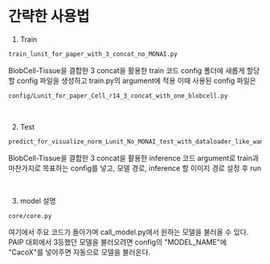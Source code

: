 # 간략한 사용법

1. Train
```bash
train_lunit_for_paper_with_3_concat_no_MONAI.py
```
BlobCell-Tissue을 결합한 3 concat을 활용한 train 코드
config 폴더에 새롭게 할당할 config 파일을 생성하고 train.py의 argument에 적용
이때 사용된 config 파일은

```bash
config/Lunit_for_paper_Cell_r14_3_concat_with_one_blobcell.py
```

&nbsp;
&nbsp;
&nbsp;


2. Test
```bash
predict_for_visualize_norm_Lunit_No_MONAI_test_with_dataloader_like_wandb_with_tissue_blobcell.py
```
BlobCell-Tissue을 결합한 3 concat을 활용한 inference 코드
argument로 train과 마찬가지로 목표하는 config를 넣고, 모델 경로, inference 할 이미지 경로 설정 후 run

&nbsp;
&nbsp;
&nbsp;


3. model 설명
```bash
core/core.py
```
여기에서 주요 코드가 돌아가며 call_model.py에서 원하는 모델을 불러올 수 있다.
PAIP 대회에서 3등했던 모델을 불러오려면 config의 "MODEL_NAME"에 "CacoX"를 넣어주면 자동으로 모델을 불러온다.
